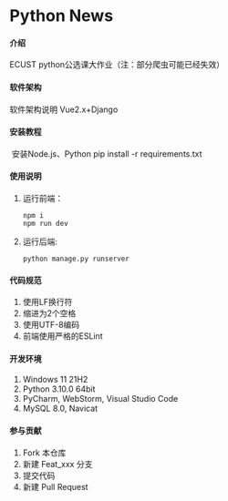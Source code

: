 # Python News

#### 介绍
ECUST python公选课大作业（注：部分爬虫可能已经失效）
#### 软件架构
软件架构说明
Vue2.x+Django

#### 安装教程

​	安装Node.js、Python
   pip install -r requirements.txt

#### 使用说明

1. 运行前端：

   ``` shell
   npm i
   npm run dev
   ```

2. 运行后端:

   ``` shell
   python manage.py runserver
   ```

#### 代码规范

1.  使用LF换行符
2.  缩进为2个空格
3.  使用UTF-8编码
4.  前端使用严格的ESLint
   
#### 开发环境

1.  Windows 11 21H2
2.  Python 3.10.0 64bit
3.  PyCharm, WebStorm, Visual Studio Code
4.  MySQL 8.0, Navicat

#### 参与贡献

1.  Fork 本仓库
2.  新建 Feat_xxx 分支
3.  提交代码
4.  新建 Pull Request
